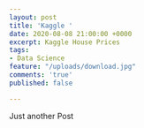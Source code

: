 ```yaml
---
layout: post
title: 'Kaggle '
date: 2020-08-08 21:00:00 +0000
excerpt: Kaggle House Prices
tags:
- Data Science
feature: "/uploads/download.jpg"
comments: 'true'
published: false

---
```

Just another Post